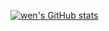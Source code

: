 [![wen's GitHub stats](https://github-readme-stats.vercel.app/api?username=sakurawen?count_private=true)](https://github.com/anuraghazra/github-readme-stats)

